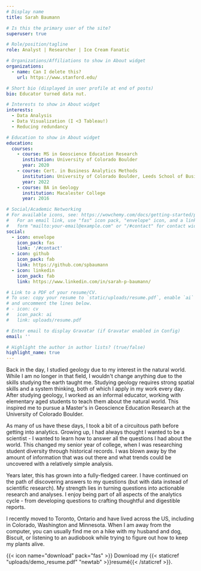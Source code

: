 ```yaml
---
# Display name
title: Sarah Baumann

# Is this the primary user of the site?
superuser: true

# Role/position/tagline
role: Analyst | Researcher | Ice Cream Fanatic

# Organizations/Affiliations to show in About widget
organizations:
  - name: Can I delete this?
    url: https://www.stanford.edu/

# Short bio (displayed in user profile at end of posts)
bio: Educator turned data nut. 

# Interests to show in About widget
interests:
  - Data Analysis
  - Data Visualization (I <3 Tableau!)
  - Reducing redundancy

# Education to show in About widget
education:
  courses:
    - course: MS in Geoscience Education Research
      institution: University of Colorado Boulder
      year: 2020
    - course: Cert. in Business Analytics Methods
      institution: University of Colorado Boulder, Leeds School of Business
      year: 2022
    - course: BA in Geology
      institution: Macalester College
      year: 2016

# Social/Academic Networking
# For available icons, see: https://wowchemy.com/docs/getting-started/page-builder/#icons
#   For an email link, use "fas" icon pack, "envelope" icon, and a link in the
#   form "mailto:your-email@example.com" or "/#contact" for contact widget.
social:
  - icon: envelope
    icon_pack: fas
    link: '/#contact'
  - icon: github
    icon_pack: fab
    link: https://github.com/spbaumann
  - icon: linkedin
    icon_pack: fab
    link: https://www.linkedin.com/in/sarah-p-baumann/

# Link to a PDF of your resume/CV.
# To use: copy your resume to `static/uploads/resume.pdf`, enable `ai` icons in `params.toml`,
# and uncomment the lines below.
# - icon: cv
#   icon_pack: ai
#   link: uploads/resume.pdf

# Enter email to display Gravatar (if Gravatar enabled in Config)
email: ''

# Highlight the author in author lists? (true/false)
highlight_name: true
---
```


Back in the day, I studied geology due to my interest in the natural world. While I am no longer in that field, I wouldn't change anything due to the skills studying the earth taught me. Studying geology requires strong spatial skills and a system thinking, both of which I apply in my work every day. After studying geology, I worked as an informal educator, working with elementary aged students to teach them about the natural world. This inspired me to pursue a Master's in Geoscience Education Research at the University of Colorado Boulder. 

As many of us have these days, I took a bit of a circuitous path before getting into analytics. Growing up, I had always thought I wanted to be a scientist - I wanted to learn how to answer all the questions I had about the world. This changed my senior year of college, when I was researching student diversity through historical records. I was blown away by the amount of information that was out there and what trends could be uncovered with a relatively simple analysis. 

Years later, this has grown into a fully-fledged career. I have continued on the path of discovering answers to my questions (but with data instead of scientific research). My strength lies in turning questions into actionable research and analyses. I enjoy being part of all aspects of the analytics cycle - from developing questions to crafting thoughtful and digestible reports. 

I recently moved to Toronto, Ontario and have lived across the US, including in Colorado, Washington and Minnesota. When I am away from the computer, you can usually find me on a hike with my husband and dog, Biscuit, or listening to an audiobook while trying to figure out how to keep my plants alive. 

{{< icon name="download" pack="fas" >}} Download my {{< staticref "uploads/demo_resume.pdf" "newtab" >}}resumé{{< /staticref >}}.
